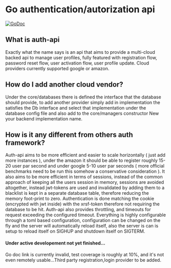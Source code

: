 
# Go authentication/autorization api

[![GoDoc](https://godoc.org/github.com/spf13/viper?status.svg)]()

## What is auth-api
Exactly what the name says is an api that aims to provide a multi-cloud backed api to manage user profiles,
fully featured with registration flow, password reset flow, user activation flow, user profile update. Cloud providers currently supported google or amazon.

## How do I add another cloud vendor?
Under the core/databases there is defined the interface that the database should provide, to add another provider simply add in implementation the satisfies the Db interface and select that implementation under the database config file and also add to the core/managers constructor New your backend implementation name.

## How is it any different from others auth framework?
Auth-api aims to be more efficient and easier to scale horizontally ( just add more instances ), under the amazon it should be able to register roughly 15-20 user par second and under google 5-10 user par seconds ( more official benchmarks need to be run this somehow a conservative consideration ). It also aims to be more efficient in terms of sessions, instead of the common approach of keeping all the users session in memory, sessions are avoided altogether, instead jwt-tokens are used and invalidated by adding them to a blacklist is kept in a separate database table, therefore reducing the memory foot-print to zero.
Authentication is done matching the cookie (encrypted with jwt inside) with the xrsf-token therefore not requiring the database to be hit. Auth-api also provides throttling, and timeouts for request exceeding the configured timeout.
Everything is highly configurable through a toml based configuration, configuration can be changed on the fly and the server will automatically reload itself, also the server is can is setup to reload itself on SIGHUP and shutdown itself on SIGTERM.

#### Under active developement not yet finished...
Go doc link is currently invalid, test coverage is roughly at 10%, and it's not even remotely usable...Third party registration,login provider to be added.
